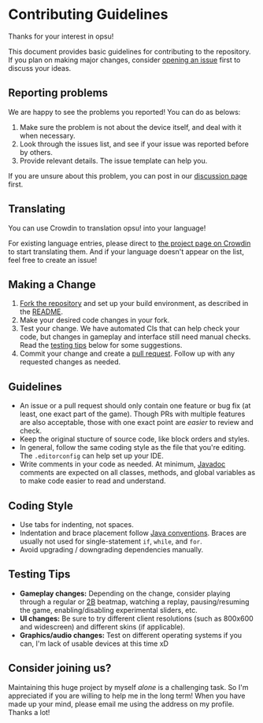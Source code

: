 # Contributing Guidelines

Thanks for your interest in opsu!

This document provides basic guidelines for contributing to the repository. If you plan on making major changes, consider [opening an issue][issues] first to discuss your ideas.

[issues]: https://github.com/clonewith/opsu/issues/new

## Reporting problems

We are happy to see the problems you reported! You can do as belows:

1. Make sure the problem is not about the device itself, and deal with it when necessary.
2. Look through the issues list, and see if your issue was reported before by others.
3. Provide relevant details. The issue template can help you.

If you are unsure about this problem, you can post in our [discussion page][discussions] first.

[discussions]: https://github.com/clonewith/discussions

## Translating

You can use Crowdin to translation opsu! into your language!

For existing language entries, please direct to [the project page on Crowdin](https://crowdin.com/project/opsu) to start translating them. And if your language doesn't appear on the list, feel free to create an issue!

## Making a Change

1. [Fork the repository][fork] and set up your build environment, as described in the [README][buildenv].
2. Make your desired code changes in your fork.
3. Test your change. We have automated CIs that can help check your code, but changes in gameplay and interface still need manual checks. Read the [testing tips](#testing-tips) below for some suggestions.
4. Commit your change and create a [pull request][PR]. Follow up with any requested changes as needed.

[fork]: https://help.github.com/articles/fork-a-repo/
[buildenv]: README.md#building
[PR]: https://help.github.com/articles/creating-a-pull-request-from-a-fork/

## Guidelines

- An issue or a pull request should only contain one feature or bug fix (at least, one exact part of the game). Though PRs with multiple features are also acceptable, those with one exact point are *easier* to review and check.
- Keep the original stucture of source code, like block orders and styles.
- In general, follow the same coding style as the file that you're editing. The `.editorconfig` can help set up your IDE.
- Write comments in your code as needed. At minimum, [Javadoc][Javadoc] comments are expected on all classes, methods, and global variables as to make code easier to read and understand.

[Javadoc]: https://en.wikipedia.org/wiki/Javadoc#Technical_architecture

## Coding Style

- Use tabs for indenting, not spaces.
- Indentation and brace placement follow [Java conventions][indent]. Braces are usually not used for single-statement `if`, `while`, and `for`.
- Avoid upgrading / downgrading dependencies manually.

[indent]: https://en.wikipedia.org/wiki/Indent_style#Variant:_Java

## Testing Tips

- **Gameplay changes:** Depending on the change, consider playing through a regular or [2B][2B] beatmap, watching a replay, pausing/resuming the game, enabling/disabling experimental sliders, etc.
- **UI changes:** Be sure to try different client resolutions (such as 800x600 and widescreen) and different skins (if applicable).
- **Graphics/audio changes:** Test on different operating systems if you can, I'm lack of usable devices at this time xD

## Consider joining us?

Maintaining this huge project by myself *alone* is a challenging task. So I'm appreciated if you are willing to help me in the long term! When you have made up your mind, please email me using the address on my profile. Thanks a lot!

[2B]: https://osu.ppy.sh/s/90935
